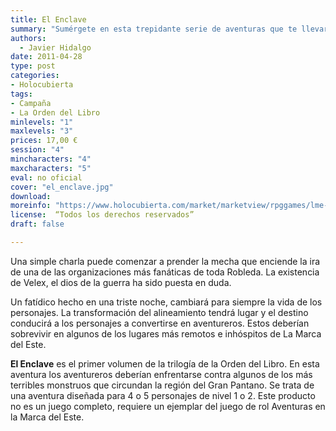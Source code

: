 ```yaml
---
title: El Enclave
summary: "Sumérgete en esta trepidante serie de aventuras que te llevará a explorar los rincones más insospechados de Robleda. Forma parte de la Orden del Libro, una organización de pensadores, científicos y hechiceros que aglutina a un sin fin de mentes brillantes, volcadas en el servicio a sus conciudadanos. Enfréntate a la incomprensión y el odio de aquellos que no son capaces de comprender la verdad. Y busca tu lugar en un mundo que te teme y odia a partes iguales."
authors:
  - Javier Hidalgo
date: 2011-04-28
type: post
categories:
- Holocubierta
tags:
- Campaña
- La Orden del Libro
minlevels: "1"
maxlevels: "3"
prices: 17,00 €
session: "4"
mincharacters: "4"
maxcharacters: "5"
eval: no oficial
cover: "el_enclave.jpg"
download:
moreinfo: "https://www.holocubierta.com/market/marketview/rpggames/lme-ol1-enclave-detail"
license:  “Todos los derechos reservados”
draft: false

---
```


Una simple charla puede comenzar a prender la mecha que enciende la ira de una de las organizaciones más fanáticas de toda Robleda. La existencia de Velex, el dios de la guerra ha sido puesta en duda.

Un fatídico hecho en una triste noche, cambiará para siempre la vida de los personajes. La transformación del alineamiento tendrá lugar y el destino conducirá a los personajes a convertirse en aventureros. Estos deberían sobrevivir en algunos de los lugares más remotos e inhóspitos de La Marca del Este.

**El Enclave** es el primer volumen de la trilogía de la Orden del Libro. En esta aventura los aventureros deberían enfrentarse contra algunos de los más terribles monstruos que circundan la región del Gran Pantano. Se trata de una aventura diseñada para 4 o 5 personajes de nivel 1 o 2. Este producto no es un juego completo, requiere un ejemplar del juego de rol Aventuras en la Marca del Este.
